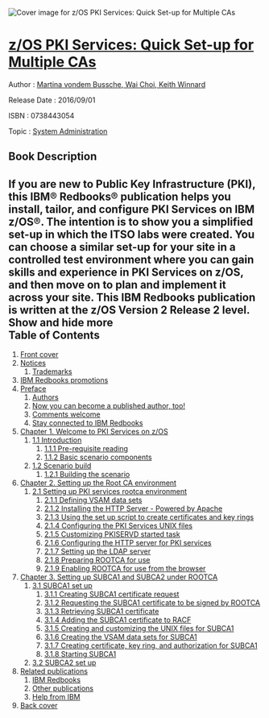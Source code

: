 ![Cover image for z/OS PKI Services: Quick Set-up for Multiple CAs](https://imgdetail.ebookreading.net/cover/cover/system_admin/EB0738443054.jpg)

[z/OS PKI Services: Quick Set-up for Multiple CAs](https://ebookreading.net/view/book/z%2FOS+PKI+Services%3A+Quick+Set-up+for+Multiple+CAs-EB0738443054_1.html "z/OS PKI Services: Quick Set-up for Multiple CAs")
====================================================================================================================

Author : [Martina vondem Bussche](https://ebookreading.net/search/author/Martina+vondem+Bussche),[ Wai Choi](https://ebookreading.net/search/author/+Wai+Choi),[ Keith Winnard](https://ebookreading.net/search/author/+Keith+Winnard)

Release Date : 2016/09/01

ISBN : 0738443054

Topic : [System Administration](https://ebookreading.net/search/category/system-administration)

Book Description
-----------------

 If you are new to Public Key Infrastructure (PKI), this IBM® Redbooks® publication helps you install, tailor, and configure PKI Services on IBM z/OS®. The intention is to show you a simplified set-up in which the ITSO labs were created. You can choose a similar set-up for your site in a controlled test environment where you can gain skills and experience in PKI Services on z/OS, and then move on to plan and implement it across your site.
This IBM Redbooks publication is written at the z/OS Version 2 Release 2 level.
        Show and hide more                
Table of Contents
-----------------

1. [Front cover](https://ebookreading.net/view/book/z%2FOS+PKI+Services%3A+Quick+Set-up+for+Multiple+CAs-EB0738443054_1.html#ww457511)
1. [Notices](https://ebookreading.net/view/book/z%2FOS+PKI+Services%3A+Quick+Set-up+for+Multiple+CAs-EB0738443054_3.html#ww460066)
    1. [Trademarks](https://ebookreading.net/view/book/z%2FOS+PKI+Services%3A+Quick+Set-up+for+Multiple+CAs-EB0738443054_3.html#ww459879)
1. [IBM Redbooks promotions](https://ebookreading.net/view/book/z%2FOS+PKI+Services%3A+Quick+Set-up+for+Multiple+CAs-EB0738443054_4.html#ww773577)
1. [Preface](https://ebookreading.net/view/book/z%2FOS+PKI+Services%3A+Quick+Set-up+for+Multiple+CAs-EB0738443054_5.html#ww769426)
    1. [Authors](https://ebookreading.net/view/book/z%2FOS+PKI+Services%3A+Quick+Set-up+for+Multiple+CAs-EB0738443054_5.html#ww776025)
    1. [Now you can become a published author, too!](https://ebookreading.net/view/book/z%2FOS+PKI+Services%3A+Quick+Set-up+for+Multiple+CAs-EB0738443054_5.html#ww782335)
    1. [Comments welcome](https://ebookreading.net/view/book/z%2FOS+PKI+Services%3A+Quick+Set-up+for+Multiple+CAs-EB0738443054_5.html#ww775129)
    1. [Stay connected to IBM Redbooks](https://ebookreading.net/view/book/z%2FOS+PKI+Services%3A+Quick+Set-up+for+Multiple+CAs-EB0738443054_5.html#ww782351)
1. [Chapter 1. Welcome to PKI Services on z/OS](https://ebookreading.net/view/book/z%2FOS+PKI+Services%3A+Quick+Set-up+for+Multiple+CAs-EB0738443054_6.html#ww462980)
    1. [1.1 Introduction](https://ebookreading.net/view/book/z%2FOS+PKI+Services%3A+Quick+Set-up+for+Multiple+CAs-EB0738443054_6.html#ww458965)
        1. [1.1.1 Pre-requisite reading](https://ebookreading.net/view/book/z%2FOS+PKI+Services%3A+Quick+Set-up+for+Multiple+CAs-EB0738443054_6.html#ww460964)
        1. [1.1.2 Basic scenario components](https://ebookreading.net/view/book/z%2FOS+PKI+Services%3A+Quick+Set-up+for+Multiple+CAs-EB0738443054_6.html#ww460914)
    1. [1.2 Scenario build](https://ebookreading.net/view/book/z%2FOS+PKI+Services%3A+Quick+Set-up+for+Multiple+CAs-EB0738443054_6.html#ww463223)
        1. [1.2.1 Building the scenario](https://ebookreading.net/view/book/z%2FOS+PKI+Services%3A+Quick+Set-up+for+Multiple+CAs-EB0738443054_6.html#ww461441)
1. [Chapter 2. Setting up the Root CA environment](https://ebookreading.net/view/book/z%2FOS+PKI+Services%3A+Quick+Set-up+for+Multiple+CAs-EB0738443054_7.html#ww458935)
    1. [2.1 Setting up PKI services rootca environment](https://ebookreading.net/view/book/z%2FOS+PKI+Services%3A+Quick+Set-up+for+Multiple+CAs-EB0738443054_7.html#ww458965)
        1. [2.1.1 Defining VSAM data sets](https://ebookreading.net/view/book/z%2FOS+PKI+Services%3A+Quick+Set-up+for+Multiple+CAs-EB0738443054_7.html#ww458971)
        1. [2.1.2 Installing the HTTP Server - Powered by Apache](https://ebookreading.net/view/book/z%2FOS+PKI+Services%3A+Quick+Set-up+for+Multiple+CAs-EB0738443054_7.html#ww462358)
        1. [2.1.3 Using the set up script to create certificates and key rings](https://ebookreading.net/view/book/z%2FOS+PKI+Services%3A+Quick+Set-up+for+Multiple+CAs-EB0738443054_7.html#ww485727)
        1. [2.1.4 Configuring the PKI Services UNIX files](https://ebookreading.net/view/book/z%2FOS+PKI+Services%3A+Quick+Set-up+for+Multiple+CAs-EB0738443054_7.html#ww461155)
        1. [2.1.5 Customizing PKISERVD started task](https://ebookreading.net/view/book/z%2FOS+PKI+Services%3A+Quick+Set-up+for+Multiple+CAs-EB0738443054_7.html#ww469713)
        1. [2.1.6 Configuring the HTTP server for PKI services](https://ebookreading.net/view/book/z%2FOS+PKI+Services%3A+Quick+Set-up+for+Multiple+CAs-EB0738443054_7.html#ww469248)
        1. [2.1.7 Setting up the LDAP server](https://ebookreading.net/view/book/z%2FOS+PKI+Services%3A+Quick+Set-up+for+Multiple+CAs-EB0738443054_7.html#ww471759)
        1. [2.1.8 Preparing ROOTCA for use](https://ebookreading.net/view/book/z%2FOS+PKI+Services%3A+Quick+Set-up+for+Multiple+CAs-EB0738443054_7.html#ww472445)
        1. [2.1.9 Enabling ROOTCA for use from the browser](https://ebookreading.net/view/book/z%2FOS+PKI+Services%3A+Quick+Set-up+for+Multiple+CAs-EB0738443054_7.html#ww475895)
1. [Chapter 3. Setting up SUBCA1 and SUBCA2 under ROOTCA](https://ebookreading.net/view/book/z%2FOS+PKI+Services%3A+Quick+Set-up+for+Multiple+CAs-EB0738443054_8.html#ww458935)
    1. [3.1 SUBCA1 set up](https://ebookreading.net/view/book/z%2FOS+PKI+Services%3A+Quick+Set-up+for+Multiple+CAs-EB0738443054_8.html#ww463933)
        1. [3.1.1 Creating SUBCA1 certificate request](https://ebookreading.net/view/book/z%2FOS+PKI+Services%3A+Quick+Set-up+for+Multiple+CAs-EB0738443054_8.html#ww461317)
        1. [3.1.2 Requesting the SUBCA1 certificate to be signed by ROOTCA](https://ebookreading.net/view/book/z%2FOS+PKI+Services%3A+Quick+Set-up+for+Multiple+CAs-EB0738443054_8.html#ww464331)
        1. [3.1.3 Retrieving SUBCA1 certificate](https://ebookreading.net/view/book/z%2FOS+PKI+Services%3A+Quick+Set-up+for+Multiple+CAs-EB0738443054_8.html#ww461802)
        1. [3.1.4 Adding the SUBCA1 certificate to RACF](https://ebookreading.net/view/book/z%2FOS+PKI+Services%3A+Quick+Set-up+for+Multiple+CAs-EB0738443054_8.html#ww461831)
        1. [3.1.5 Creating and customizing the UNIX files for SUBCA1](https://ebookreading.net/view/book/z%2FOS+PKI+Services%3A+Quick+Set-up+for+Multiple+CAs-EB0738443054_8.html#ww462347)
        1. [3.1.6 Creating the VSAM data sets for SUBCA1](https://ebookreading.net/view/book/z%2FOS+PKI+Services%3A+Quick+Set-up+for+Multiple+CAs-EB0738443054_8.html#ww462872)
        1. [3.1.7 Creating certificate, key ring, and authorization for SUBCA1](https://ebookreading.net/view/book/z%2FOS+PKI+Services%3A+Quick+Set-up+for+Multiple+CAs-EB0738443054_8.html#ww471404)
        1. [3.1.8 Starting SUBCA1](https://ebookreading.net/view/book/z%2FOS+PKI+Services%3A+Quick+Set-up+for+Multiple+CAs-EB0738443054_8.html#ww463433)
    1. [3.2 SUBCA2 set up](https://ebookreading.net/view/book/z%2FOS+PKI+Services%3A+Quick+Set-up+for+Multiple+CAs-EB0738443054_8.html#ww462793)
1. [Related publications](https://ebookreading.net/view/book/z%2FOS+PKI+Services%3A+Quick+Set-up+for+Multiple+CAs-EB0738443054_9.html#ww454348)
    1. [IBM Redbooks](https://ebookreading.net/view/book/z%2FOS+PKI+Services%3A+Quick+Set-up+for+Multiple+CAs-EB0738443054_9.html#ww454350)
    1. [Other publications](https://ebookreading.net/view/book/z%2FOS+PKI+Services%3A+Quick+Set-up+for+Multiple+CAs-EB0738443054_9.html#ww455983)
    1. [Help from IBM](https://ebookreading.net/view/book/z%2FOS+PKI+Services%3A+Quick+Set-up+for+Multiple+CAs-EB0738443054_9.html#ww456261)
1. [Back cover](https://ebookreading.net/view/book/z%2FOS+PKI+Services%3A+Quick+Set-up+for+Multiple+CAs-EB0738443054_11.html#ww465861)
